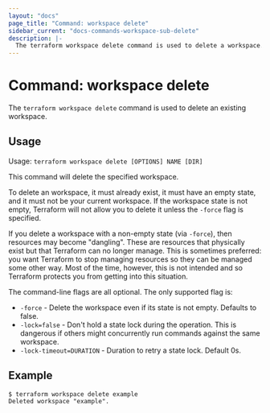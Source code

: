 ```yaml
---
layout: "docs"
page_title: "Command: workspace delete"
sidebar_current: "docs-commands-workspace-sub-delete"
description: |-
  The terraform workspace delete command is used to delete a workspace.
---
```


# Command: workspace delete

The `terraform workspace delete` command is used to delete an existing workspace.

## Usage

Usage: `terraform workspace delete [OPTIONS] NAME [DIR]`

This command will delete the specified workspace.

To delete an workspace, it must already exist, it must have an empty state,
and it must not be your current workspace. If the workspace state is not empty,
Terraform will not allow you to delete it unless the `-force` flag is specified.

If you delete a workspace with a non-empty state (via `-force`), then resources
may become "dangling". These are resources that physically exist but that
Terraform can no longer manage. This is sometimes preferred: you want
Terraform to stop managing resources so they can be managed some other way.
Most of the time, however, this is not intended and so Terraform protects you
from getting into this situation.

The command-line flags are all optional. The only supported flag is:

* `-force` - Delete the workspace even if its state is not empty. Defaults to false.
* `-lock=false` - Don't hold a state lock during the operation. This is
   dangerous if others might concurrently run commands against the same
   workspace.
* `-lock-timeout=DURATION` - Duration to retry a state lock. Default 0s.

## Example

```
$ terraform workspace delete example
Deleted workspace "example".
```
